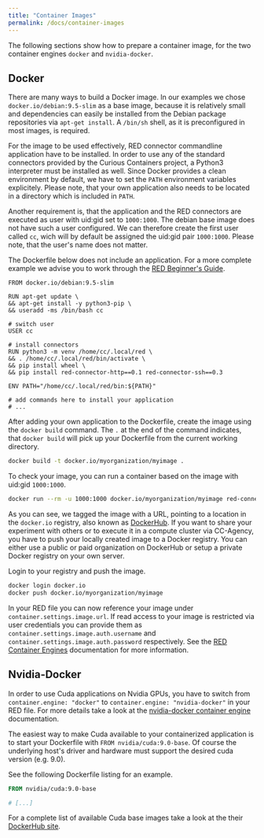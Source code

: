 ```yaml
---
title: "Container Images"
permalink: /docs/container-images
---
```


The following sections show how to prepare a container image, for the two container engines `docker` and `nvidia-docker`.


## Docker

There are many ways to build a Docker image. In our examples we chose `docker.io/debian:9.5-slim` as a base image, because it is relatively small and dependencies can easily be installed from the Debian package repositories via `apt-get install`. A `/bin/sh` shell, as it is preconfigured in most images, is required.

For the image to be used effectively, RED connector commandline application have to be installed. In order to use any of the standard connectors provided by the Curious Containers project, a Python3 interpreter must be installed as well. Since Docker provides a clean environment by default, we have to set the `PATH` environment variables explicitely. Please note, that your own application also needs to be located in a directory which is included in `PATH`.

Another requirement is, that the application and the RED connectors are executed as user with uid:gid set to `1000:1000`. The debian base image does not have such a user configured. We can therefore create the first user called `cc`, wich will by default be assigned the uid:gid pair `1000:1000`. Please note, that the user's name does not matter.

The Dockerfile below does not include an application. For a more complete example we advise you to work through the [RED Beginner's Guide](/docs/red-beginners-guide).

```docker
FROM docker.io/debian:9.5-slim

RUN apt-get update \
&& apt-get install -y python3-pip \
&& useradd -ms /bin/bash cc

# switch user
USER cc

# install connectors
RUN python3 -m venv /home/cc/.local/red \
&& . /home/cc/.local/red/bin/activate \
&& pip install wheel \
&& pip install red-connector-http==0.1 red-connector-ssh==0.3

ENV PATH="/home/cc/.local/red/bin:${PATH}"

# add commands here to install your application
# ...
```

After adding your own application to the Dockerfile, create the image using the `docker build` command. The `.` at the end of the command indicates, that `docker build` will pick up your Dockerfile from the current working directory.

```bash
docker build -t docker.io/myorganization/myimage .
```

To check your image, you can run a container based on the image with uid:gid `1000:1000`.

```bash
docker run --rm -u 1000:1000 docker.io/myorganization/myimage red-connector-http --version
```

As you can see, we tagged the image with a URL, pointing to a location in the `docker.io` registry, also known as [DockerHub](https://hub.docker.com/). If you want to share your experiment with others or to execute it in a compute cluster via CC-Agency, you have to push your locally created image to a Docker registry. You can either use a public or paid organization on DockerHub or setup a private Docker registry on your own server.

Login to your registry and push the image.

```bash
docker login docker.io
docker push docker.io/myorganization/myimage
```

In your RED file you can now reference your image under `container.settings.image.url`. If read access to your image is restricted via user credentials you can provide them as `container.settings.image.auth.username` and `container.settings.image.auth.password` respectively. See the [RED Container Engines](/docs/red-container-engines) documentation for more information.


## Nvidia-Docker

In order to use Cuda applications on Nvidia GPUs, you have to switch from `container.engine: "docker"` to `container.engine: "nvidia-docker"` in your RED file. For more details take a look at the [nvidia-docker container engine](/docs/red-container-engines#nvidia-docker) documentation.

The easiest way to make Cuda available to your containerized application is to start your Dockerfile with `FROM nvidia/cuda:9.0-base`. Of course the underlying host's driver and hardware must support the desired cuda version (e.g. 9.0).

See the following Dockerfile listing for an example.

```Dockerfile
FROM nvidia/cuda:9.0-base

# [...]
```

For a complete list of available Cuda base images take a look at the their [DockerHub site](https://hub.docker.com/r/nvidia/cuda).

